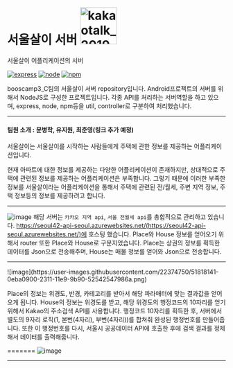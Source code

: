# 서울살이 서버 <img width="85" alt="kakaotalk_20190212_204520833" src="https://user-images.githubusercontent.com/22374750/52834626-1efe2080-3126-11e9-92c3-66ac08c1f2c9.png">
서울살이 어플리케이션의 서버

[![express](https://img.shields.io/badge/Express-4.16.4-green.svg)](https://expressjs.com/ko/)
[![node](https://img.shields.io/badge/Node-10.14.1-green.svg)](https://nodejs.org/ko/)
[![npm](https://img.shields.io/badge/Npm-6.4.1-green.svg)](https://www.npmjs.com/)

booscamp3_C팀의 서울살이 서버 repository입니다. Android프로젝트의 서버를 위해서 NodeJS로 구성한 프로젝트입니다.
각종 API를 처리하는 서버역할을 하고 있으며, express, node, npm등을 util, controller로 구분하여 처리했습니다.

<hr/>

#### 팀원 소개 : 문병학, 유지원, 최준영(링크 추가 예정)

서울살이는 서울살이를 시작하는 사람들에게 주택에 관한 정보를 제공하는 어플리케이션입니다.

현재 아파트에 대한 정보를 제공하는 다양한 어플리케이션이 존재하지만, 상대적으로 주택에 관련된 정보를 제공하는 어플리케이션은 부족합니다.
그렇기 때문에 이러한 부족한 정보를 서울살이라는 어플리케이션을 통해서 주택에 관련된 전/월세, 주변 지역 정보, 주택 정보등의 정보를 제공하려고 합니다.

<hr/>

![image](https://user-images.githubusercontent.com/22374750/52996284-77079080-3460-11e9-8f9c-44a15c6b0c9d.png)
해당 서버는 `카카오 지역 api`, `서울 전월세 api`를 총합적으로 관리하고 있습니다.
https://seoul42-api-seoul.azurewebsites.net/(https://seoul42-api-seoul.azurewebsites.net/)에 호스팅 했습니다.
Place와 House 정보를 얻어오기 위해서 router 또한 Place와 House로 구분지었습니다.
Place는 상권의 정보를 획득한 데이터를 Json으로 전송해주며, House는 매물 정보를 얻어와 Json으로 전송합니다.

<hr/>
![image](https://user-images.githubusercontent.com/22374750/51818141-0eba0900-2311-11e9-9b90-52542547986a.png)

Place의 정보는 위경도, 반경, 카테고리를 받아서 해당 파라매터에 맞는 결과값을 얻어오게 됩니다.
House의 정보는 위경도를 받고, 해당 위경도의 행정코드의 10자리를 얻기 위해서 Kakao의 주소검색 API를 사용합니다.
행정코드 10자리를 획득한 후, 서버에서 별도의 9자리 로직(1, 본번(4자리), 부번(4자리))를 합쳐줘 완성된 행정번호를 만들어줍니다.
또한 이 행정번호를 다시, 서울시 공공데이터 API에 호출한 후에 검색 결과를 정제해서 데이터를 출력해줍니다.

=======
![image](https://user-images.githubusercontent.com/22374750/52177071-3f151200-27ff-11e9-8b58-ebc916b21c75.png)

<hr/>
